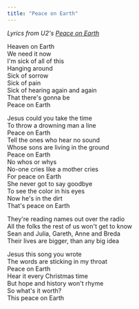 ```yaml
---
title: "Peace on Earth"
---
```

<p><em>Lyrics from U2's <a href="https://www.youtube.com/watch?v=J74E6yanaO8">Peace on Earth</a></em></p>
<p>Heaven on Earth<br />
We need it now<br />
I'm sick of all of this<br />
Hanging around<br />
Sick of sorrow<br />
Sick of pain<br />
Sick of hearing again and again<br />
That there's gonna be<br />
Peace on Earth</p>
<p>Jesus could you take the time<br />
To throw a drowning man a line<br />
Peace on Earth<br />
Tell the ones who hear no sound<br />
Whose sons are living in the ground<br />
Peace on Earth<br />
No whos or whys<br />
No-one cries like a mother cries<br />
For peace on Earth<br />
She never got to say goodbye<br />
To see the color in his eyes<br />
Now he's in the dirt<br />
That's peace on Earth</p>
<p>They're reading names out over the radio<br />
All the folks the rest of us won't get to know<br />
Sean and Julia, Gareth, Anne and Breda<br />
Their lives are bigger, than any big idea</p>
<p>Jesus this song you wrote<br />
The words are sticking in my throat<br />
Peace on Earth<br />
Hear it every Christmas time<br />
But hope and history won't rhyme<br />
So what's it worth?<br />
This peace on Earth</p>
